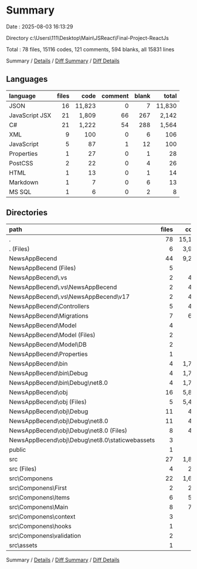 # Summary

Date : 2025-08-03 16:13:29

Directory c:\\Users\\111\\Desktop\\Main\\JSReact\\Final-Project-ReactJs

Total : 78 files,  15116 codes, 121 comments, 594 blanks, all 15831 lines

Summary / [Details](details.md) / [Diff Summary](diff.md) / [Diff Details](diff-details.md)

## Languages
| language | files | code | comment | blank | total |
| :--- | ---: | ---: | ---: | ---: | ---: |
| JSON | 16 | 11,823 | 0 | 7 | 11,830 |
| JavaScript JSX | 21 | 1,809 | 66 | 267 | 2,142 |
| C# | 21 | 1,222 | 54 | 288 | 1,564 |
| XML | 9 | 100 | 0 | 6 | 106 |
| JavaScript | 5 | 87 | 1 | 12 | 100 |
| Properties | 1 | 27 | 0 | 1 | 28 |
| PostCSS | 2 | 22 | 0 | 4 | 26 |
| HTML | 1 | 13 | 0 | 1 | 14 |
| Markdown | 1 | 7 | 0 | 6 | 13 |
| MS SQL | 1 | 6 | 0 | 2 | 8 |

## Directories
| path | files | code | comment | blank | total |
| :--- | ---: | ---: | ---: | ---: | ---: |
| . | 78 | 15,116 | 121 | 594 | 15,831 |
| . (Files) | 6 | 3,969 | 1 | 13 | 3,983 |
| NewsAppBecend | 44 | 9,260 | 54 | 302 | 9,616 |
| NewsAppBecend (Files) | 5 | 78 | 4 | 19 | 101 |
| NewsAppBecend\\.vs | 2 | 402 | 0 | 0 | 402 |
| NewsAppBecend\\.vs\\NewsAppBecend | 2 | 402 | 0 | 0 | 402 |
| NewsAppBecend\\.vs\\NewsAppBecend\\v17 | 2 | 402 | 0 | 0 | 402 |
| NewsAppBecend\\Controllers | 5 | 477 | 12 | 89 | 578 |
| NewsAppBecend\\Migrations | 7 | 625 | 16 | 163 | 804 |
| NewsAppBecend\\Model | 4 | 60 | 0 | 14 | 74 |
| NewsAppBecend\\Model (Files) | 2 | 31 | 0 | 4 | 35 |
| NewsAppBecend\\Model\\DB | 2 | 29 | 0 | 10 | 39 |
| NewsAppBecend\\Properties | 1 | 41 | 0 | 1 | 42 |
| NewsAppBecend\\bin | 4 | 1,734 | 0 | 2 | 1,736 |
| NewsAppBecend\\bin\\Debug | 4 | 1,734 | 0 | 2 | 1,736 |
| NewsAppBecend\\bin\\Debug\\net8.0 | 4 | 1,734 | 0 | 2 | 1,736 |
| NewsAppBecend\\obj | 16 | 5,843 | 22 | 14 | 5,879 |
| NewsAppBecend\\obj (Files) | 5 | 5,418 | 0 | 1 | 5,419 |
| NewsAppBecend\\obj\\Debug | 11 | 425 | 22 | 13 | 460 |
| NewsAppBecend\\obj\\Debug\\net8.0 | 11 | 425 | 22 | 13 | 460 |
| NewsAppBecend\\obj\\Debug\\net8.0 (Files) | 8 | 416 | 22 | 13 | 451 |
| NewsAppBecend\\obj\\Debug\\net8.0\\staticwebassets | 3 | 9 | 0 | 0 | 9 |
| public | 1 | 1 | 0 | 0 | 1 |
| src | 27 | 1,886 | 66 | 279 | 2,231 |
| src (Files) | 4 | 256 | 20 | 55 | 331 |
| src\\Componens | 22 | 1,629 | 46 | 224 | 1,899 |
| src\\Componens\\First | 2 | 207 | 7 | 36 | 250 |
| src\\Componens\\Items | 6 | 564 | 25 | 73 | 662 |
| src\\Componens\\Main | 8 | 722 | 14 | 94 | 830 |
| src\\Componens\\context | 3 | 82 | 0 | 13 | 95 |
| src\\Componens\\hooks | 1 | 33 | 0 | 6 | 39 |
| src\\Componens\\validation | 2 | 21 | 0 | 2 | 23 |
| src\\assets | 1 | 1 | 0 | 0 | 1 |

Summary / [Details](details.md) / [Diff Summary](diff.md) / [Diff Details](diff-details.md)